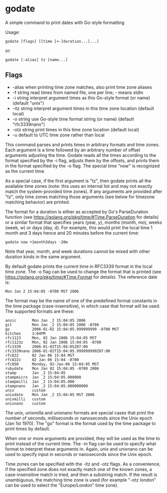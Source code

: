 # godate

A simple command to print dates with Go-style formatting

Usage:

	godate [flags] [[time [+-]duration...]...]

or:

	godate [-alias] tz [name...]

## Flags
-   -alias
    	when printing time zone matches, also print time zone aliases
-   -f string
    	read times from named file, one per line; - means stdin
-   -i string
    	interpret argument times as this Go-style format (or name) (default "unix")
-   -itz string
    	interpret argument times in this time zone location (default local)
-   -o string
    	use Go-style time format string (or name) (default "rfc3339nano")
-   -otz string
    	print times in this time zone location (default local)
-   -u	default to UTC time zone rather than local

This command parses and prints times in arbitrary formats and time zones.
Each argument is a time followed by an arbitrary number of offset
arguments adjusting the time. Godate reads all the times
according to the format specified by the -i flag, adjusts them by
the offsets, and prints them in the format specified by the -o flag.
The special time "now" is recognized as the current time.

As a special case, if the first argument is "tz", then godate prints all
the available time zones (note: this uses an internal list and may not
exactly match the system-provided time zones). If any arguments are
provided after "tz", only time zones matching those arguments (see below
for timezone matching behavior) are printed.

The format for a duration is either as accepted by Go's ParseDuration
function (see https://golang.org/pkg/time/#Time.ParseDuration for details)
or a similar format that specifies years (year, y), months (month, mo),
weeks (week, w) or days (day, d). For example, this would print
the local time 1 month and 3 days hence and 20 minutes before the
current time:

	godate now +1month3days -20m

Note that year, month, and week durations cannot be mixed with
other duration kinds in the same argument.

By default godate prints the current time in RFC3339 format in
the local time zone. The -o flag can be used to change the format
that is printed (see https://golang.org/pkg/time/#Time.Format
for details). The reference date is:

	Mon Jan 2 15:04:05 -0700 MST 2006

The format may be the name of one of the predefined format
constants in the time package (case-insensitive), in which case that format will be used.
The supported formats are these:

    ansic       Mon Jan _2 15:04:05 2006
    git         Mon Jan _2 15:04:05 2006 -0700
    go          2006-01-02 15:04:05.999999999 -0700 MST
    kitchen     3:04PM
    rfc1123     Mon, 02 Jan 2006 15:04:05 MST
    rfc1123z    Mon, 02 Jan 2006 15:04:05 -0700
    rfc3339     2006-01-02T15:04:05Z07:00
    rfc3339nano 2006-01-02T15:04:05.999999999Z07:00
    rfc822      02 Jan 06 15:04 MST
    rfc822z     02 Jan 06 15:04 -0700
    rfc850      Monday, 02-Jan-06 15:04:05 MST
    rubydate    Mon Jan 02 15:04:05 -0700 2006
    stamp       Jan _2 15:04:05
    stampmicro  Jan _2 15:04:05.000000
    stampmilli  Jan _2 15:04:05.000
    stampnano   Jan _2 15:04:05.000000000
    unix        custom
    unixdate    Mon Jan _2 15:04:05 MST 2006
    unixmilli   custom
    unixnano    custom

The unix, unixmilla and unixnano formats are special cases that print the number of seconds,
milliseconds or nanoseconds since the Unix epoch (Jan 1st 1970). The "go" format is the
format used by the time package to print times by default.

When one or more arguments are provided, they will be used as the time
to print instead of the current time. The -in flag can be used to specify
what format to interpret these arguments in. Again, unix and unixnano
can be used to specify input in seconds or nanoseconds since the Unix epoch.

Time zones can be specified with the -itz and -otz flags. As a convenience,
if the specified zone does not exactly match one of the known zones,
a case-insensitive match is tried, and then a substring match.
If the result is unambiguous, the matching time zone is used
(for example "-otz london" can be used to select the "Europe/London"
time zone).
